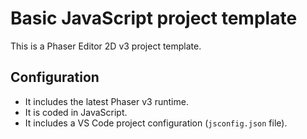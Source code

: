 # Basic JavaScript project template

This is a Phaser Editor 2D v3 project template.

## Configuration

* It includes the latest Phaser v3 runtime.
* It is coded in JavaScript.
* It includes a VS Code project configuration (`jsconfig.json` file).